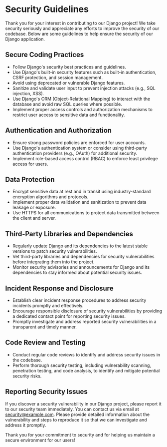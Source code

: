 # Security Guidelines

Thank you for your interest in contributing to our Django project! We take security seriously and appreciate any efforts to improve the security of our codebase. Below are some guidelines to help ensure the security of our Django application.

## Secure Coding Practices

- Follow Django's security best practices and guidelines.
- Use Django's built-in security features such as built-in authentication, CSRF protection, and session management.
- Avoid using deprecated or vulnerable Django features.
- Sanitize and validate user input to prevent injection attacks (e.g., SQL injection, XSS).
- Use Django's ORM (Object-Relational Mapping) to interact with the database and avoid raw SQL queries where possible.
- Implement proper access controls and authorization mechanisms to restrict user access to sensitive data and functionality.

## Authentication and Authorization

- Ensure strong password policies are enforced for user accounts.
- Use Django's authentication system or consider using third-party authentication providers (e.g., OAuth) for additional security.
- Implement role-based access control (RBAC) to enforce least privilege access for users.

## Data Protection

- Encrypt sensitive data at rest and in transit using industry-standard encryption algorithms and protocols.
- Implement proper data validation and sanitization to prevent data leakage or exposure.
- Use HTTPS for all communications to protect data transmitted between the client and server.

## Third-Party Libraries and Dependencies

- Regularly update Django and its dependencies to the latest stable versions to patch security vulnerabilities.
- Vet third-party libraries and dependencies for security vulnerabilities before integrating them into the project.
- Monitor security advisories and announcements for Django and its dependencies to stay informed about potential security issues.

## Incident Response and Disclosure

- Establish clear incident response procedures to address security incidents promptly and effectively.
- Encourage responsible disclosure of security vulnerabilities by providing a dedicated contact point for reporting security issues.
- Promptly investigate and address reported security vulnerabilities in a transparent and timely manner.

## Code Review and Testing

- Conduct regular code reviews to identify and address security issues in the codebase.
- Perform thorough security testing, including vulnerability scanning, penetration testing, and code analysis, to identify and mitigate potential security risks.

## Reporting Security Issues

If you discover a security vulnerability in our Django project, please report it to our security team immediately. You can contact us via email at [security@example.com](mailto:bsclmr111322@spu.ac.ke). Please provide detailed information about the vulnerability and steps to reproduce it so that we can investigate and address it promptly.

Thank you for your commitment to security and for helping us maintain a secure environment for our users!

